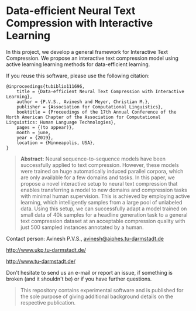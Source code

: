 # Data-efficient Neural Text Compression with Interactive Learning

In this project, we develop a general framework for Interactive Text Compression. We propose an interactive text compression model using active learning learning methods for data-efficient learning.

If you reuse this software, please use the following citation:

```
@inproceedings{tubiblio111696,
    title = {Data-efficient Neural Text Compression with Interactive Learning},
    author = {P.V.S., Avinesh and Meyer, Christian M.},
    publisher = {Association for Computational Linguistics},
    booktitle = {Proceedings of the 17th Annual Conference of the North American Chapter of the Association for Computational Linguistics: Human Language Technologies},
    pages = {(to appear)},
    month = june,
    year = {2019},
    location = {Minneapolis, USA},
}
```
> **Abstract:** Neural sequence-to-sequence models have been successfully applied to text compression. However, these models were trained on huge automatically induced parallel corpora, which are only available for a few domains and tasks. In this paper, we propose a novel interactive setup to neural text compression that enables transferring a model to new domains and compression tasks with minimal human supervision. This is achieved by employing active learning, which intelligently samples from a large pool of unlabeled data. Using this setup, we can successfully adapt a model trained on small data of 40k samples for a headline generation task to a general text compression dataset at an acceptable compression quality with just 500 sampled instances annotated by a human. 

Contact person: Avinesh P.V.S., avinesh@aiphes.tu-darmstadt.de

http://www.ukp.tu-darmstadt.de/

http://www.tu-darmstadt.de/

Don't hesitate to send us an e-mail or report an issue, if something is broken (and it shouldn't be) or if you have further questions.

> This repository contains experimental software and is published for the sole purpose of giving additional background details on the respective publication. 

